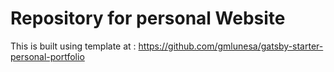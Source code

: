 # Repository for personal Website

This is built using template at : <a href="https://github.com/gmlunesa/gatsby-starter-personal-portfolio" target="_blank" rel="noreferrer">https://github.com/gmlunesa/gatsby-starter-personal-portfolio</a>
